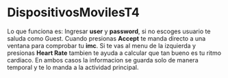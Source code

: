 # DispositivosMovilesT4

Lo que funciona es:
Ingresar **user** y **password**, si no escoges usuario te saluda como Guest.
Cuando presionas **Accept** te manda directo a una ventana para comprobar tu **imc**.
Si te vas al menu de la izquierda y presionas **Heart Rate** tambien te ayuda a calcular que tan bueno
es tu ritmo cardiaco. 
En ambos casos la informacion se guarda solo de manera temporal y te lo manda a la actividad principal.

